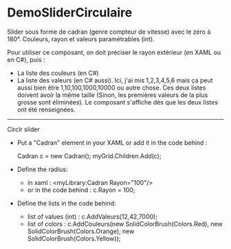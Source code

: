 # DemoSliderCirculaire
Slider sous forme de cadran (genre compteur de vitesse) avec le zéro à 180°. Couleurs, rayon et valeurs paramétrables (int).

Pour utiliser ce composant, on doit préciser le rayon extérieur (en XAML ou en C#), puis :
- La liste des couleurs (en C#)
- La liste des valeurs (en C# aussi). Ici, j'ai mis 1,2,3,4,5,6 mais ça peut aussi bien être 1,10,100,1000,10000 ou autre chose.
Ces deux listes doivent avoir la même taille (Sinon, les premières valeurs de la plus grosse sont éliminées).
Le composant s'affiche dès que les deux listes ont été renseignées.

-----------------------------------------------------------------------------------------------------------------------------

Circlr slider

- Put a "Cadran" element in your XAML or add it in the code behind : 

    Cadran c = new Cadran();
    myGrid.Children.Add(c);
- Define the radius:
  - in xaml : \<myLibrary:Cadran Rayon="100"/>
  - or in the code behind : c.Rayon = 100;  
- Define the lists in the code behind:
  - list of values (int) : c.AddValeurs(12,42,7000);
  - list of colors : c.AddCouleurs(new SolidColorBrush(Colors.Red), new SolidColorBrush(Colors.Orange), new SolidColorBrush(Colors.Yellow));
